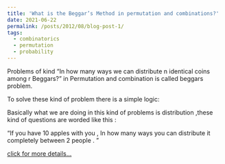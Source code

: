 ```yaml
---
title: 'What is the Beggar’s Method in permutation and combinations?'
date: 2021-06-22 
permalink: /posts/2012/08/blog-post-1/
tags:
  - combinatorics
  - permutation
  - probability
---
```


Problems of kind “In how many ways we can distribute n identical coins among r Beggars?” in Permutation and combination is called beggars problem.

To solve these kind of problem there is a simple logic:

Basically what we are doing in this kind of problems is distribution ,these kind of questions are worded like this :

“If you have 10 apples with you , In how many ways you can distribute it completely between 2 people . ”


[click for more details...](https://medium.com/@faizanansari541/what-is-the-beggars-method-in-permutation-and-combinations-f83e9af80689)


<!---
Headings are cool
======

You can have many headings
======

Aren't headings cool?
------ --->
